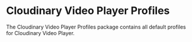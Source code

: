# Cloudinary Video Player Profiles
The Cloudinary Video Player Profiles package contains all default profiles for Cloudinary Video Player.
